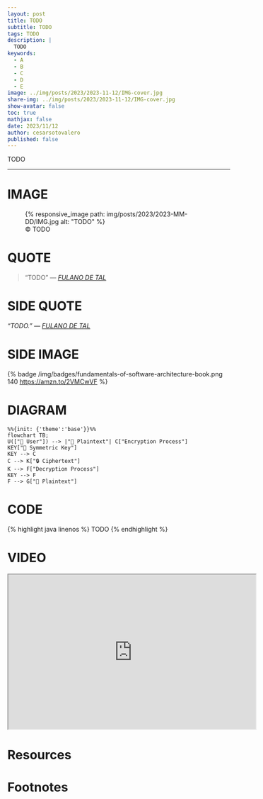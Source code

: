 ```yaml
---
layout: post
title: TODO
subtitle: TODO
tags: TODO
description: |
  TODO
keywords:
  - A
  - B
  - C
  - D
  - E
image: ../img/posts/2023/2023-11-12/IMG-cover.jpg
share-img: ../img/posts/2023/2023-11-12/IMG-cover.jpg
show-avatar: false
toc: true
mathjax: false
date: 2023/11/12
author: cesarsotovalero
published: false
---
```


[//]: # (My writing process:)
[//]: # (I start with 3 questions at the top:)
[//]: # (- What problem am I solving?)
[//]: # (- What are the benefits of solving it?)
[//]: # (- What emotion am I generating?)
[//]: # (From these questions, I create:)
[//]: # (- At least 5 headlines)
[//]: # (- The bullet point summary)
[//]: # (Then I fill in the details.)


TODO

---
[//]: # (======================================================================================)

# IMAGE

<figure class="jb_picture">
  {% responsive_image path: img/posts/2023/2023-MM-DD/IMG.jpg alt: "TODO" %}
  <figcaption class="stroke"> 
    &#169; TODO
  </figcaption>
</figure>

# QUOTE

> “TODO”
> ― <cite><a href="URL">FULANO DE TAL</a></cite>

# SIDE QUOTE

<aside class="quote">
    <em>“TODO.”</em> 
    ― <cite><a href="URL">FULANO DE TAL</a></cite>
</aside>

# SIDE IMAGE

{% badge /img/badges/fundamentals-of-software-architecture-book.png 140 https://amzn.to/2VMCwVF %}

# DIAGRAM

[//]: # (see https://mermaid-js.github.io)
```mermaid
%%{init: {'theme':'base'}}%%
flowchart TB;
U(["👩 User"]) --> |"📒 Plaintext"| C["Encryption Process"]
KEY["🔑 Symmetric Key"]
KEY --> C
C --> K["🔒 Ciphertext"]
K --> F["Decryption Process"]
KEY --> F
F --> G["📒 Plaintext"]
```

# CODE

{% highlight java linenos %}
TODO
{% endhighlight %}

# VIDEO

<div class="container-youtube">
  <iframe width="560" height="349" src="https://www.youtube.com/embed/IrFS2e-4gqU" title="YouTube video player" frameborder="1" allow="accelerometer; autoplay; clipboard-write; encrypted-media; gyroscope; picture-in-picture" allowfullscreen></iframe>
</div>

# Resources

# Footnotes



